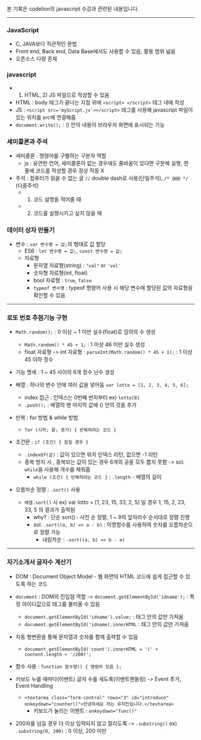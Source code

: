 본 기록은 codelion의 javascript 수강과 관련된 내용입니다.

------


### JavaScript
- C, JAVA보다 직관적인 문법
- Front end, Back end, Data Base에서도 사용할 수 있음, 활용 범위 넓음
- 오픈소스 다량 존재

### javascript
- 1) HTML, 2) JS 파일으로 작성할 수 있음
- HTML : body 태그가 끝나는 지점 위에 ```<script> </script>``` 태그 내에 작성
- JS : ```<script src='myScript.js'></script>``` 태그를 사용해 javascript 파일이 있는 위치를 src에 연결해줌
- ```document.write();``` : () 안의 내용이 브라우저 화면에 표시되는 기능

### 세미콜론과 주석
- 세미콜론 : 명령어를 구별하는 구분자 역할
    - js : 유연한 언어, 세미콜론이 없는 경우에도 줄바꿈이 있다면 구분해 실행, 한 줄에 코드를 작성할 경우 정상 작동 X
- 주석 : 컴퓨터가 읽을 수 없는 글 ```//``` double dash로 사용(단일주석), ```/* @@@ */``` (다중주석)
    - 1. 코드 설명을 적어줄 때
    - 2. 코드를 실행시키고 싶지 않을 때

### 데이터 상자 만들기
- 변수 : ```var 변수명 = 값;```의 형태로 값 할당
    - ES6 : ```let 변수명 = 값;```, ```const 변수명 = 값;```
    - 자료형
        - 문자열 자료형(string) : ```"val"``` or ```'val'```
        - 숫자형 자료형(int, float)
        - bool 자료형 : ```true```, ```false```
        - ```typeof 변수명``` : typeof 명령어 사용 시 해당 변수에 할당된 값의 자료형을 확인할 수 있음

------

### 로또 번호 추첨기능 구현
- ```Math.random();``` : 0 이상 ~ 1 미만 실수(float)로 임의의 수 생성
    - ```Math.random() * 45 + 1;``` : 1 이상 46 미만 실수 생성
    - float 자료형 -> int 자료형 : ```parseInt(Math.random() * 45 + 1);``` : 1 이상 45 이하 정수

- 기능 명세 : 1 ~ 45 사이의 6개 정수 난수 생성

- 배열 : 하나의 변수 안에 여러 값을 넣어둠 ```var lotto = [1, 2, 3, 4, 5, 6];```
    - index 접근 : 인덱스는 0번째 번지부터 ex) ```lotto[0]```
    - ```.push();``` : 배열의 맨 마지막 값에 () 안의 것을 추가

- 반복 : for 방법 & while 방법
    - ```for (시작; 끝; 증가) { 반복하려는 코드 }```

- 조건문 : ```if (조건) { 참일 경우 }```
    - ```.indexOf(값)``` : 값이 있으면 위치 인덱스 리턴, 없으면 -1 리턴
    - 중복 방지 시 , 중복되는 값이 있는 경우 6개의 공을 모두 뽑지 못함 -> sol. ```while```을 사용해 개수를 채워줌
        - ```while (조건) { 반복하려는 코드 }``` : ```.length``` - 배열의 길이

- 오름차순 정렬 : ```.sort()``` 사용
    - ```배열.sort()``` 시 ex) var lotto = [1, 23, 15, 33, 2, 5] 일 경우 1, 15, 2, 23, 33, 5 의 결과가 출력됨
        - why? : 단순 sort() : 사전 순 정렬, 1 ~ 9의 앞자리수 순서대로 정렬 진행
        - sol. ```.sort((a, b) => a - b)``` : 익명함수를 사용하여 숫자를 오름차순으로 정렬 가능
            - 내림차순 : ```.sort((a, b) => b - a)```

------

### 자기소개서 글자수 계산기
- DOM : Document Object Model - 웹 화면의 HTML 코드에 쉽게 접근할 수 있도록 하는 코드
- ```document``` : DOM의 진입점 역할 -> ```document.getElementById('idname');``` : 특정 아이디값으로 태그를 불러올 수 있음
    - ```document.getElementById('idname').value;``` : 태그 안의 값만 가져옴
    - ```document.getElementById('idname).innerHTML``` : 태그 안의 값만 가져옴

- 자동 형변환을 통해 문자열과 숫자를 함께 출력할 수 있음
    - ```document.getElementById('count').innerHTML = '(' + content.length + '/200)';```

- 함수 사용 : ```function 함수명() { 명령어 모음 };```
- 키보드 누를 때마다(이벤트) 글자 수를 세도록(이벤트핸들링) -> Event 추가, Event Handling
    - ```<textarea class="form-control" rows="3" id="introduce" onkeydown="counter()">안녕하세요 저는 유지민입니다.</textarea>```
        - 키보드가 눌리는 이벤트 : ```onkeydown="func()"```

- 200자를 넘길 경우 더 이상 입력되지 않고 잘리도록 -> ```.substring()```    ex) ```.substring(0, 200)``` : 0 이상, 200 미만
